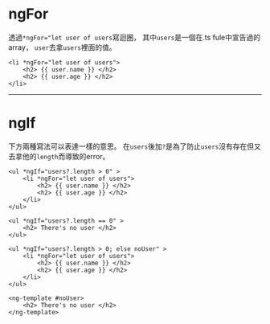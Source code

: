 # ngFor
透過`*ngFor="let user of users`寫迴圈，
其中`users`是一個在.ts fule中宣告過的array，
`user`去拿`users`裡面的值。
```
<li *ngFor="let user of users">
    <h2> {{ user.name }} </h2>
    <h2> {{ user.age }} </h2>
</li>
```

***

# ngIf
下方兩種寫法可以表達一樣的意思。
在`users`後加`?`是為了防止`users`沒有存在但又去拿他的`length`而導致的error。
```
<ul *ngIf="users?.length > 0" >
    <li *ngFor="let user of users">
        <h2> {{ user.name }} </h2>
        <h2> {{ user.age }} </h2>
    </li>
</ul>

<ul *ngIf="users?.length == 0" >
    <h2> There's no user </h2>
</ul>
```

```
<ul *ngIf="users?.length > 0; else noUser" >
    <li *ngFor="let user of users">
        <h2> {{ user.name }} </h2>
        <h2> {{ user.age }} </h2>
    </li>
</ul>

<ng-template #noUser>
    <h2> There's no user </h2>
</ng-template>
```
